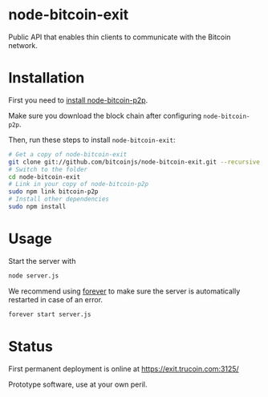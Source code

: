 # node-bitcoin-exit

Public API that enables thin clients to communicate with the Bitcoin
network.

# Installation

First you need to [install
node-bitcoin-p2p](https://github.com/bitcoinjs/node-bitcoin-p2p).

Make sure you download the block chain after configuring
`node-bitcoin-p2p`.

Then, run these steps to install `node-bitcoin-exit`:

``` sh
# Get a copy of node-bitcoin-exit
git clone git://github.com/bitcoinjs/node-bitcoin-exit.git --recursive
# Switch to the folder
cd node-bitcoin-exit
# Link in your copy of node-bitcoin-p2p
sudo npm link bitcoin-p2p
# Install other dependencies
sudo npm install
```

# Usage

Start the server with

``` sh
node server.js
```

We recommend using [forever](https://github.com/indexzero/forever) to
make sure the server is automatically restarted in case of an error.

``` sh
forever start server.js
```

# Status

First permanent deployment is online at https://exit.trucoin.com:3125/

Prototype software, use at your own peril.
